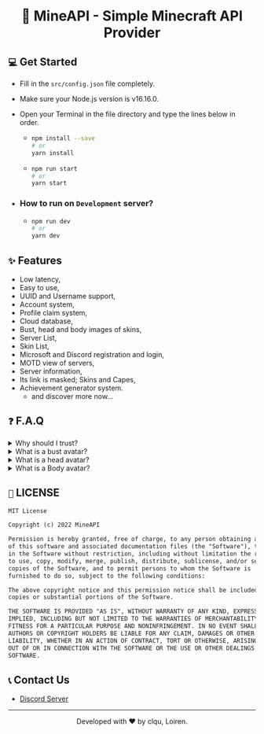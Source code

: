 <h1 align="center">🧱 MineAPI - Simple Minecraft API Provider</h1>

## `💻` Get Started
- Fill in the `src/config.json` file completely.
- Make sure your Node.js version is v16.16.0.
- Open your Terminal in the file directory and type the lines below in order.

  - ```bash
    npm install --save
    # or
    yarn install
    ```
  - ```bash
    npm run start
    # or
    yarn start
    ```
- ### How to run on `Development` server?
  - ```bash
    npm run dev
    # or
    yarn dev
    ```
    
## `✨` Features
- Low latency,
- Easy to use,
- UUID and Username support,
- Account system,
- Profile claim system,
- Cloud database,
- Bust, head and body images of skins,
- Server List,
- Skin List,
- Microsoft and Discord registration and login,
- MOTD view of servers,
- Server information,
- Its link is masked; Skins and Capes,
- Achievement generator system.
  - and discover more now...

## `❓` F.A.Q
<details>
  <summary>Why should I trust?</summary>
  
  - MineAPI is written quite neatly and clearly compared to its competitors. The project is open source with everything and its interface is among them.
</details>
<details>
  <summary>What is a bust avatar?</summary>
  
  - Bust avatar is the appearance of the character without the lower body. You can see the example below.
  ![Bust Body](https://api.mineapi.me/v1/bust/ImClau)
</details>
<details>
  <summary>What is a head avatar?</summary>
  
  - Head avatar is the appearance of the character only head. You can see the example below.
  ![Head](https://api.mineapi.me/v1/head/ImClau)
</details>
<details>
  <summary>What is a Body avatar?</summary>
  
  - Body avatar is the appearance of the character with full body. You can see the example below.
  ![Body](https://api.mineapi.me/v1/body/ImClau)
</details>

## `📃` LICENSE
```txt
MIT License

Copyright (c) 2022 MineAPI

Permission is hereby granted, free of charge, to any person obtaining a copy
of this software and associated documentation files (the "Software"), to deal
in the Software without restriction, including without limitation the rights
to use, copy, modify, merge, publish, distribute, sublicense, and/or sell
copies of the Software, and to permit persons to whom the Software is
furnished to do so, subject to the following conditions:

The above copyright notice and this permission notice shall be included in all
copies or substantial portions of the Software.

THE SOFTWARE IS PROVIDED "AS IS", WITHOUT WARRANTY OF ANY KIND, EXPRESS OR
IMPLIED, INCLUDING BUT NOT LIMITED TO THE WARRANTIES OF MERCHANTABILITY,
FITNESS FOR A PARTICULAR PURPOSE AND NONINFRINGEMENT. IN NO EVENT SHALL THE
AUTHORS OR COPYRIGHT HOLDERS BE LIABLE FOR ANY CLAIM, DAMAGES OR OTHER
LIABILITY, WHETHER IN AN ACTION OF CONTRACT, TORT OR OTHERWISE, ARISING FROM,
OUT OF OR IN CONNECTION WITH THE SOFTWARE OR THE USE OR OTHER DEALINGS IN THE
SOFTWARE.
```


## `📞` Contact Us
- [Discord Server](https://discord.gg/rJ2G8YRVVa)


---
<p align="center">Developed with ❤ by clqu, Loiren.</p>
